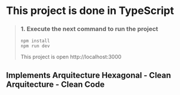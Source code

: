 # This project is done in TypeScript
> ### 1. Execute the next command to run the project
>
> ```
> npm install
> npm run dev
> ```
>
> This project is open http://localhost:3000
## Implements Arquitecture Hexagonal - Clean Arquitecture - Clean Code
